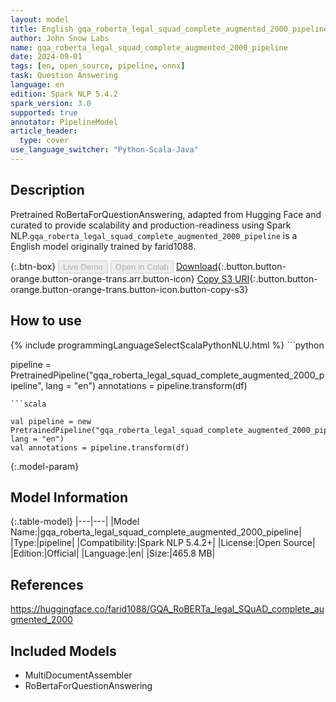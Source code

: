 ```yaml
---
layout: model
title: English gqa_roberta_legal_squad_complete_augmented_2000_pipeline pipeline RoBertaForQuestionAnswering from farid1088
author: John Snow Labs
name: gqa_roberta_legal_squad_complete_augmented_2000_pipeline
date: 2024-09-01
tags: [en, open_source, pipeline, onnx]
task: Question Answering
language: en
edition: Spark NLP 5.4.2
spark_version: 3.0
supported: true
annotator: PipelineModel
article_header:
  type: cover
use_language_switcher: "Python-Scala-Java"
---
```


## Description

Pretrained RoBertaForQuestionAnswering, adapted from Hugging Face and curated to provide scalability and production-readiness using Spark NLP.`gqa_roberta_legal_squad_complete_augmented_2000_pipeline` is a English model originally trained by farid1088.

{:.btn-box}
<button class="button button-orange" disabled>Live Demo</button>
<button class="button button-orange" disabled>Open in Colab</button>
[Download](https://s3.amazonaws.com/auxdata.johnsnowlabs.com/public/models/gqa_roberta_legal_squad_complete_augmented_2000_pipeline_en_5.4.2_3.0_1725200187382.zip){:.button.button-orange.button-orange-trans.arr.button-icon}
[Copy S3 URI](s3://auxdata.johnsnowlabs.com/public/models/gqa_roberta_legal_squad_complete_augmented_2000_pipeline_en_5.4.2_3.0_1725200187382.zip){:.button.button-orange.button-orange-trans.button-icon.button-copy-s3}

## How to use



<div class="tabs-box" markdown="1">
{% include programmingLanguageSelectScalaPythonNLU.html %}
```python

pipeline = PretrainedPipeline("gqa_roberta_legal_squad_complete_augmented_2000_pipeline", lang = "en")
annotations =  pipeline.transform(df)   

```
```scala

val pipeline = new PretrainedPipeline("gqa_roberta_legal_squad_complete_augmented_2000_pipeline", lang = "en")
val annotations = pipeline.transform(df)

```
</div>

{:.model-param}
## Model Information

{:.table-model}
|---|---|
|Model Name:|gqa_roberta_legal_squad_complete_augmented_2000_pipeline|
|Type:|pipeline|
|Compatibility:|Spark NLP 5.4.2+|
|License:|Open Source|
|Edition:|Official|
|Language:|en|
|Size:|465.8 MB|

## References

https://huggingface.co/farid1088/GQA_RoBERTa_legal_SQuAD_complete_augmented_2000

## Included Models

- MultiDocumentAssembler
- RoBertaForQuestionAnswering